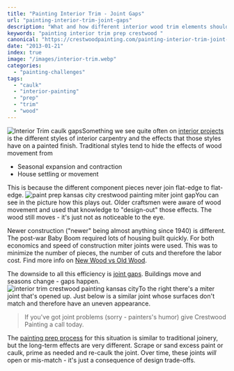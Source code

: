 ```yaml
---
title: "Painting Interior Trim - Joint Gaps"
url: "painting-interior-trim-joint-gaps"
description: "What and how different interior wood trim elements should be prepped before painting."
keywords: "painting interior trim prep crestwood "
canonical: "https://crestwoodpainting.com/painting-interior-trim-joint-gaps/"
date: "2013-01-21"
index: true
image: "/images/interior-trim.webp"
categories:
  - "painting-challenges"
tags:
  - "caulk"
  - "interior-painting"
  - "prep"
  - "trim"
  - "wood"
---
```


![Interior Trim caulk gaps](/images/interior-trim.webp)Something we see quite often on [interior projects](/interior-painter-kansas-city/) is the different styles of interior carpentry and the effects that those styles have on a painted finish. Traditional styles tend to hide the effects of wood movement from

- Seasonal expansion and contraction
- House settling or movement

This is because the different component pieces never join flat-edge to flat-edge. ![paint prep kansas city crestwood painting miter joint gap](/images/interior-trim-2.webp)You can see in the picture how this plays out. Older craftsmen were aware of wood movement and used that knowledge to "design-out" those effects. The wood still moves - it's just not as noticeable to the eye.

Newer construction ("newer" being almost anything since 1940) is different. The post-war Baby Boom required lots of housing built quickly. For both economics and speed of construction miter joints were used. This was to minimize the number of pieces, the number of cuts and therefore the labor cost. Find more info on [New Wood vs Old Wood](/old-wood-new-wood-rot/ "Old Wood, New Wood & Wood Rot").

The downside to all this efficiency is [joint gaps](/top-3-things-to-not-caulk/). Buildings move and seasons change - gaps happen.
![interior trim crestwood painting kansas city](/images/img-1139.webp)To the right there's a miter joint that's opened up. Just below is a similar joint whose surfaces don't match and therefore have an uneven appearance.

> If you've got joint problems (sorry - painters's humor) give Crestwood Painting a call today.

The [painting prep process](/kut-the-krud/) for this situation is similar to traditional joinery, but the long-term effects are very different. Scrape or sand excess paint or caulk, prime as needed and re-caulk the joint. Over time, these joints _will_ open or mis-match - it's just a consequence of design trade-offs.
